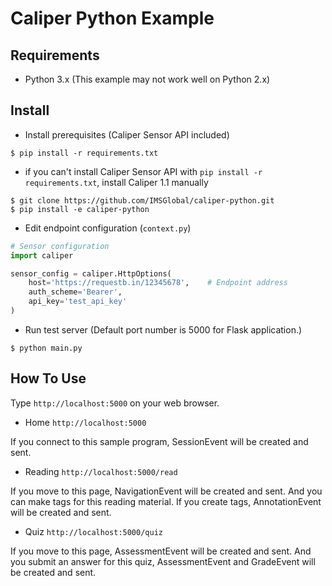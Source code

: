 # Caliper Python Example

## Requirements

* Python 3.x (This example may not work well on Python 2.x)

## Install

* Install prerequisites (Caliper Sensor API included)

```
$ pip install -r requirements.txt
```

* if you can't install Caliper Sensor API with `pip install -r requirements.txt`, install Caliper 1.1 manually

```
$ git clone https://github.com/IMSGlobal/caliper-python.git
$ pip install -e caliper-python
```

* Edit endpoint configuration (`context.py`)

```python
# Sensor configuration
import caliper

sensor_config = caliper.HttpOptions(
    host='https://requestb.in/12345678',    # Endpoint address
    auth_scheme='Bearer',
    api_key='test_api_key'
)
```

* Run test server (Default port number is 5000 for Flask application.)

```
$ python main.py
```

## How To Use

Type `http://localhost:5000` on your web browser.

* Home `http://localhost:5000`

If you connect to this sample program, SessionEvent will be created and sent.

* Reading `http://localhost:5000/read`

If you move to this page, NavigationEvent will be created and sent. And you can make tags for this reading material. If you create tags, AnnotationEvent will be created and sent. 

* Quiz `http://localhost:5000/quiz`

If you move to this page, AssessmentEvent will be created and sent. And you submit an answer for this quiz, AssessmentEvent and GradeEvent will be created and sent.
